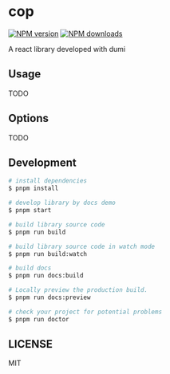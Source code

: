 # cop

[![NPM version](https://img.shields.io/npm/v/cop.svg?style=flat)](https://npmjs.org/package/cop)
[![NPM downloads](http://img.shields.io/npm/dm/cop.svg?style=flat)](https://npmjs.org/package/cop)

A react library developed with dumi

## Usage

TODO

## Options

TODO

## Development

```bash
# install dependencies
$ pnpm install

# develop library by docs demo
$ pnpm start

# build library source code
$ pnpm run build

# build library source code in watch mode
$ pnpm run build:watch

# build docs
$ pnpm run docs:build

# Locally preview the production build.
$ pnpm run docs:preview

# check your project for potential problems
$ pnpm run doctor
```

## LICENSE

MIT
